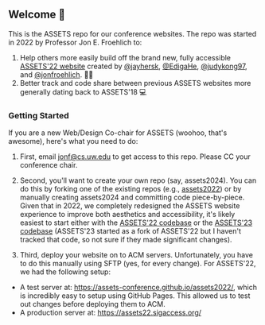## Welcome 👋

This is the ASSETS repo for our conference websites. The repo was started in 2022 by Professor Jon E. Froehlich to:
1. Help others more easily build off the brand new, fully accessible [ASSETS'22 website](https://github.com/ASSETS-Conference/assets2022) created by [@jayhersk](https://github.com/jayhersk), [@EdigaHe](https://github.com/EdigaHe), [@judykong97](https://github.com/judykong97), and [@jonfroehlich](https://github.com/jonfroehlich). 🙏🏽 
2. Better track and code share between previous ASSETS websites more generally dating back to ASSETS'18 💻

### Getting Started
If you are a new Web/Design Co-chair for ASSETS (woohoo, that's awesome), here's what you need to do:

1. First, email jonf@cs.uw.edu to get access to this repo. Please CC your conference chair.

2. Second, you'll want to create your own repo (say, assets2024). You can do this by forking one of the existing repos (e.g., [assets2022](https://github.com/ASSETS-Conference/assets2022)) or by manually creating assets2024 and committing code piece-by-piece. Given that in 2022, we completely redesigned the ASSETS website experience to improve both aesthetics and accessibility, it's likely easiest to start either with the [ASSETS'22 codebase](https://github.com/ASSETS-Conference/assets2022) or the [ASSETS'23 codebase](https://github.com/ASSETS-Conference/assets2023) (ASSETS'23 started as a fork of ASSETS'22 but I haven't tracked that code, so not sure if they made significant changes).

3. Third, deploy your website on to ACM servers. Unfortunately, you have to do this manually using SFTP (yes, for every change). For ASSETS'22, we had the following setup:
  *  A test server at: https://assets-conference.github.io/assets2022/, which is incredibly easy to setup using GitHub Pages. This allowed us to test out changes before deploying them to ACM.
  *  A production server at: https://assets22.sigaccess.org/

<!--

**Here are some ideas to get you started:**

🙋‍♀️ A short introduction - what is your organization all about?
🌈 Contribution guidelines - how can the community get involved?
👩‍💻 Useful resources - where can the community find your docs? Is there anything else the community should know?
🍿 Fun facts - what does your team eat for breakfast?
🧙 Remember, you can do mighty things with the power of [Markdown](https://docs.github.com/github/writing-on-github/getting-started-with-writing-and-formatting-on-github/basic-writing-and-formatting-syntax)
-->

